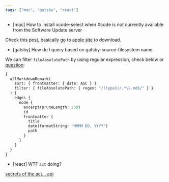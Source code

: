 ```yaml
---
tags: ["mac", "gatsby", "react"]
---
```


- [mac] How to install xcode-select when Xcode is not currently available from the Software Update server

Check this [post](https://stackoverflow.com/questions/19907576/xcode-is-not-currently-available-from-the-software-update-server), basically go to [apple site](https://developer.apple.com/downloads/index.action?name=for%20Xcode) to download.

- [gatsby] How do I query based on gatsby-source-filesystem name

We can filter `fileAbsolutePath` by using regular expression, check below or [question](https://github.com/gatsbyjs/gatsby/issues/1634):

```graphql
{
  allMarkdownRemark(
    sort: { frontmatter: { date: ASC } }
    filter: { fileAbsolutePath: { regex: "/(type1)/.*\\.md$/" } }
  ) {
    edges {
      node {
        excerpt(pruneLength: 250)
        id
        frontmatter {
          title
          date(formatString: "MMMM DD, YYYY")
          path
        }
      }
    }
  }
}
```

- [react] WTF `act` doing?

[secrets of the act... api](https://github.com/threepointone/react-act-examples/blob/master/sync.md)
